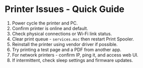 # Printer Issues - Quick Guide

1. Power cycle the printer and PC.
2. Confirm printer is online and default.
3. Check physical connections or Wi-Fi link status.
4. Clear print queue - `services.msc` then restart Print Spooler.
5. Reinstall the printer using vendor driver if possible.
6. Try printing a test page and a PDF from another app.
7. For network printers - confirm IP, ping it, and access web UI.
8. If intermittent, check sleep settings and firmware updates.